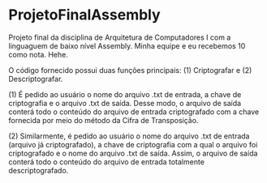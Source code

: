 # ProjetoFinalAssembly
 Projeto final da disciplina de Arquitetura de Computadores I com a linguaguem de baixo nível Assembly. Minha equipe e eu recebemos 10 como nota. Hehe.

O código fornecido possui duas funções principais: (1) Criptografar e (2) Descriptografar.

(1) É pedido ao usuário o nome do arquivo .txt de entrada, a chave de criptografia e o arquivo .txt de saída. Desse modo, o arquivo de saída conterá todo o conteúdo do arquivo de entrada criptografado com a chave fornecida por meio do método da Cifra de Transposição.

(2) Similarmente, é pedido ao usuário o nome do arquivo .txt de entrada (arquivo já criptografado), a chave de criptografia com a qual o arquivo foi criptografado e o nome do arquivo .txt de saída. Assim, o arquivo de saída conterá todo o conteúdo do arquivo de entrada totalmente descriptografado.
